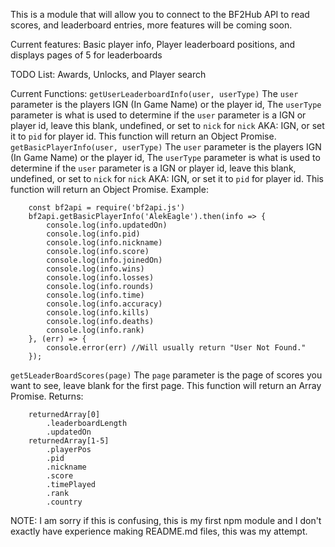 This is a module that will allow you to connect to the BF2Hub API to read scores, and leaderboard entries, more features will be coming soon.

Current features:
    Basic player info,
    Player leaderboard positions,
    and displays pages of 5 for leaderboards

TODO List:
    Awards,
    Unlocks,
    and Player search

Current Functions: 
    `getUserLeaderboardInfo(user, userType)`
    The `user` parameter is the players IGN (In Game Name) or the player id, The `userType` parameter is what is used to determine if the `user` parameter is a IGN or player id, leave this blank, undefined, or set to `nick` for `nick` AKA: IGN, or set it to `pid` for player id. This function will return an Object Promise.
    `getBasicPlayerInfo(user, userType)`
    The `user` parameter is the players IGN (In Game Name) or the player id, The `userType` parameter is what is used to determine if the `user` parameter is a IGN or player id, leave this blank, undefined, or set to `nick` for `nick` AKA: IGN, or set it to `pid` for player id. This function will return an Object Promise. Example:
    
        const bf2api = require('bf2api.js')
        bf2api.getBasicPlayerInfo('AlekEagle').then(info => {
            console.log(info.updatedOn)
            console.log(info.pid)
            console.log(info.nickname)
            console.log(info.score)
            console.log(info.joinedOn)
            console.log(info.wins)
            console.log(info.losses)
            console.log(info.rounds)
            console.log(info.time)
            console.log(info.accuracy)
            console.log(info.kills)
            console.log(info.deaths)
            console.log(info.rank)
        }, (err) => {
            console.error(err) //Will usually return "User Not Found."
        });
    
`get5LeaderBoardScores(page)`
    The `page` parameter is the page of scores you want to see, leave blank for the first page. This function will return an Array Promise.
    Returns:
    
        returnedArray[0]
            .leaderboardLength
            .updatedOn
        returnedArray[1-5]
            .playerPos
            .pid
            .nickname
            .score
            .timePlayed
            .rank
            .country



NOTE: I am sorry if this is confusing, this is my first npm module and I don't exactly have experience making README.md files, this was my attempt.